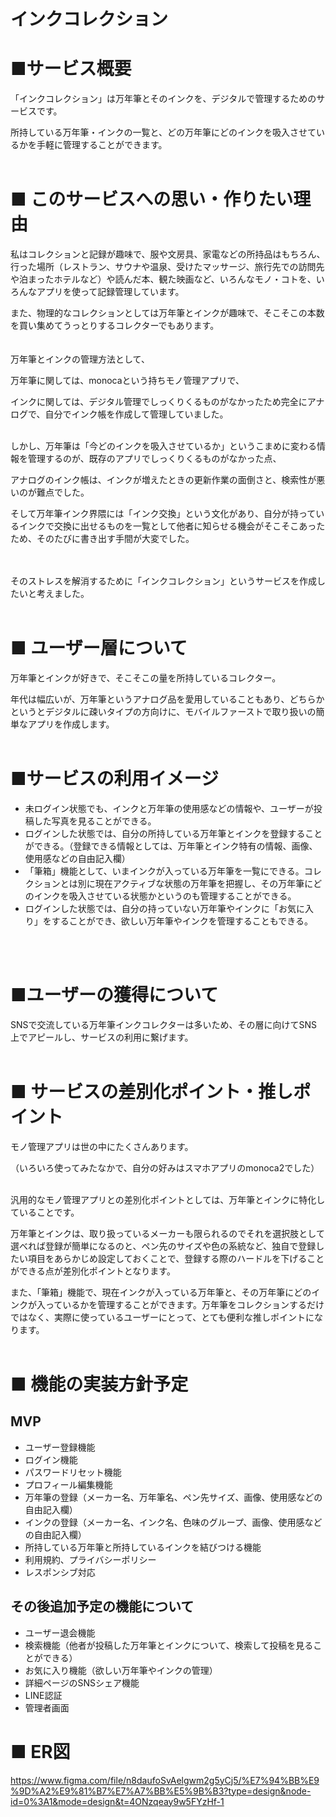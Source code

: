 # インクコレクション

# ■サービス概要

「インクコレクション」は万年筆とそのインクを、デジタルで管理するためのサービスです。

所持している万年筆・インクの一覧と、どの万年筆にどのインクを吸入させているかを手軽に管理することができます。
<br>
<br>

# ■ このサービスへの思い・作りたい理由

私はコレクションと記録が趣味で、服や文房具、家電などの所持品はもちろん、行った場所（レストラン、サウナや温泉、受けたマッサージ、旅行先での訪問先や泊まったホテルなど）や読んだ本、観た映画など、いろんなモノ・コトを、いろんなアプリを使って記録管理しています。

また、物理的なコレクションとしては万年筆とインクが趣味で、そこそこの本数を買い集めてうっとりするコレクターでもあります。
<br>
<br>
<br>
万年筆とインクの管理方法として、

万年筆に関しては、monocaという持ちモノ管理アプリで、

インクに関しては、デジタル管理でしっくりくるものがなかったため完全にアナログで、自分でインク帳を作成して管理していました。
<br>
<br>

しかし、万年筆は「今どのインクを吸入させているか」というこまめに変わる情報を管理するのが、既存のアプリでしっくりくるものがなかった点、

アナログのインク帳は、インクが増えたときの更新作業の面倒さと、検索性が悪いのが難点でした。

そして万年筆インク界隈には「インク交換」という文化があり、自分が持っているインクで交換に出せるものを一覧として他者に知らせる機会がそこそこあったため、そのたびに書き出す手間が大変でした。
<br>
<br>
<br>

そのストレスを解消するために「インクコレクション」というサービスを作成したいと考えました。
<br>
<br>

# ■ ユーザー層について

万年筆とインクが好きで、そこそこの量を所持しているコレクター。

年代は幅広いが、万年筆というアナログ品を愛用していることもあり、どちらかというとデジタルに疎いタイプの方向けに、モバイルファーストで取り扱いの簡単なアプリを作成します。
<br>
<br>

#  ■サービスの利用イメージ

- 未ログイン状態でも、インクと万年筆の使用感などの情報や、ユーザーが投稿した写真を見ることができる。
- ログインした状態では、自分の所持している万年筆とインクを登録することができる。（登録できる情報としては、万年筆とインク特有の情報、画像、使用感などの自由記入欄）
- 「筆箱」機能として、いまインクが入っている万年筆を一覧にできる。コレクションとは別に現在アクティブな状態の万年筆を把握し、その万年筆にどのインクを吸入させている状態かというのも管理することができる。
- ログインした状態では、自分の持っていない万年筆やインクに「お気に入り」をすることができ、欲しい万年筆やインクを管理することもできる。
<br>
<br>

# ■ユーザーの獲得について

SNSで交流している万年筆インクコレクターは多いため、その層に向けてSNS上でアピールし、サービスの利用に繋げます。
<br>
<br>

# ■ サービスの差別化ポイント・推しポイント

モノ管理アプリは世の中にたくさんあります。

（いろいろ使ってみたなかで、自分の好みはスマホアプリのmonoca2でした）
<br>
<br>

汎用的なモノ管理アプリとの差別化ポイントとしては、万年筆とインクに特化していることです。

万年筆とインクは、取り扱っているメーカーも限られるのでそれを選択肢として選べれば登録が簡単になるのと、ペン先のサイズや色の系統など、独自で登録したい項目をあらかじめ設定しておくことで、登録する際のハードルを下げることができる点が差別化ポイントとなります。

また、「筆箱」機能で、現在インクが入っている万年筆と、その万年筆にどのインクが入っているかを管理することができます。万年筆をコレクションするだけではなく、実際に使っているユーザーにとって、とても便利な推しポイントになります。
<br>
<br>

# ■ 機能の実装方針予定

## MVP

- ユーザー登録機能
- ログイン機能
- パスワードリセット機能
- プロフィール編集機能
- 万年筆の登録（メーカー名、万年筆名、ペン先サイズ、画像、使用感などの自由記入欄）
- インクの登録（メーカー名、インク名、色味のグループ、画像、使用感などの自由記入欄）
- 所持している万年筆と所持しているインクを結びつける機能
- 利用規約、プライバシーポリシー
- レスポンシブ対応

## その後追加予定の機能について

- ユーザー退会機能
- 検索機能（他者が投稿した万年筆とインクについて、検索して投稿を見ることができる）
- お気に入り機能（欲しい万年筆やインクの管理）
- 詳細ページのSNSシェア機能
- LINE認証
- 管理者画面

# ■ ER図

https://www.figma.com/file/n8daufoSvAelgwm2g5yCj5/%E7%94%BB%E9%9D%A2%E9%81%B7%E7%A7%BB%E5%9B%B3?type=design&node-id=0%3A1&mode=design&t=4ONzqeay9w5FYzHf-1
